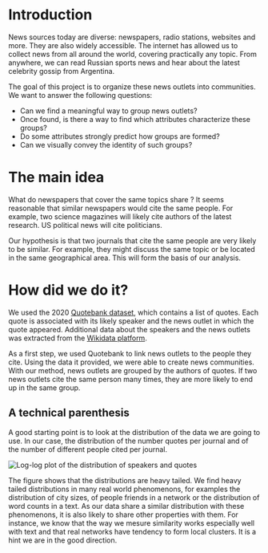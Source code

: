 # Introduction

News sources today are diverse: newspapers, radio stations, websites and more.
They are also widely accessible. The internet has allowed us to collect news
from all around the world, covering practically any topic. From anywhere, we
can read Russian sports news and hear about the latest celebrity gossip from
Argentina.

The goal of this project is to organize these news outlets into communities.
We want to answer the following questions:

- Can we find a meaningful way to group news outlets?
- Once found, is there a way to find which attributes characterize these groups?
- Do some attributes strongly predict how groups are formed?
- Can we visually convey the identity of such groups?

# The main idea

What do newspapers that cover the same topics share ? It seems reasonable that
similar newspapers would cite the same people. For example, two science
magazines will likely cite authors of the latest research. US political news
will cite politicians.

Our hypothesis is that two journals that cite the same people are very likely
to be similar. For example, they might discuss the same topic or be located in
the same geographical area. This will form the basis of our analysis.

# How did we do it?

We used the 2020 [Quotebank dataset](https://zenodo.org/record/4277311), which
contains a list of quotes. Each quote is associated with its likely speaker and
the news outlet in which the quote appeared. Additional data about the speakers
and the news outlets was extracted from the [Wikidata
platform](https://www.wikidata.org/wiki/Wikidata:Main_Page). 

As a first step, we used Quotebank to link news outlets to the people they
cite. Using the data it provided, we were able to create news communities. With
our method, news outlets are grouped by the authors of quotes. If two news
outlets cite the same person many times, they are more likely to end up in the
same group.

## A technical parenthesis

A good starting point is to look at the distribution of the data we are going to use. In our case, 
the distribution of the number quotes per journal and of the number of different people cited per journal.

![Log-log plot of the distribution of speakers and quotes](/assets/img/journal_distr.png)

The figure shows that the distributions are heavy tailed. We find heavy tailed distributions in many real world phenomenons, 
for examples the distribution of city sizes, of people friends in a network or the distribution of word counts in a text. As our data share a similar distribution with these phenomenons, it is also likely to share other properties with them. For instance, 
we know that the way we mesure similarity works especially well with text and that real networks have tendency to form local clusters. It is a hint we are in the good direction.

